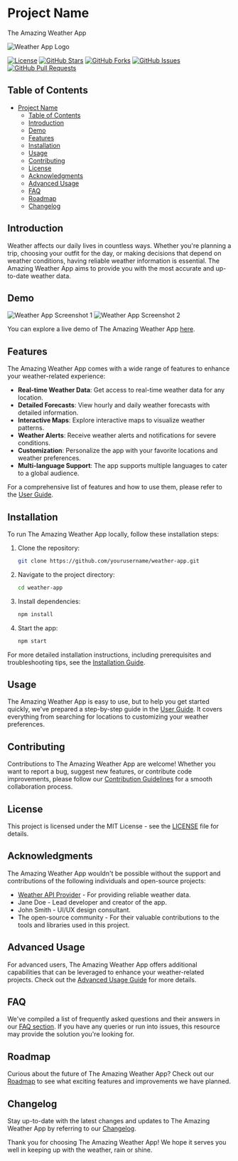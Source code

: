 
# Project Name

The Amazing Weather App

![Weather App Logo](images/logo.png)

[![License](https://img.shields.io/badge/License-MIT-blue.svg)](LICENSE)
[![GitHub Stars](https://img.shields.io/github/stars/yourusername/weather-app)](https://github.com/yourusername/weather-app/stargazers)
[![GitHub Forks](https://img.shields.io/github/forks/yourusername/weather-app)](https://github.com/yourusername/weather-app/network/members)
[![GitHub Issues](https://img.shields.io/github/issues/yourusername/weather-app)](https://github.com/yourusername/weather-app/issues)
[![GitHub Pull Requests](https://img.shields.io/github/issues-pr/yourusername/weather-app)](https://github.com/yourusername/weather-app/pulls)

## Table of Contents

- [Project Name](#project-name)
  - [Table of Contents](#table-of-contents)
  - [Introduction](#introduction)
  - [Demo](#demo)
  - [Features](#features)
  - [Installation](#installation)
  - [Usage](#usage)
  - [Contributing](#contributing)
  - [License](#license)
  - [Acknowledgments](#acknowledgments)
  - [Advanced Usage](#advanced-usage)
  - [FAQ](#faq)
  - [Roadmap](#roadmap)
  - [Changelog](#changelog)

## Introduction

Weather affects our daily lives in countless ways. Whether you're planning a trip, choosing your outfit for the day, or making decisions that depend on weather conditions, having reliable weather information is essential. The Amazing Weather App aims to provide you with the most accurate and up-to-date weather data.

## Demo

![Weather App Screenshot 1](images/screenshot1.png)
![Weather App Screenshot 2](images/screenshot2.png)

You can explore a live demo of The Amazing Weather App [here](https://weatherapp.example.com).

## Features

The Amazing Weather App comes with a wide range of features to enhance your weather-related experience:

- **Real-time Weather Data**: Get access to real-time weather data for any location.
- **Detailed Forecasts**: View hourly and daily weather forecasts with detailed information.
- **Interactive Maps**: Explore interactive maps to visualize weather patterns.
- **Weather Alerts**: Receive weather alerts and notifications for severe conditions.
- **Customization**: Personalize the app with your favorite locations and weather preferences.
- **Multi-language Support**: The app supports multiple languages to cater to a global audience.

For a comprehensive list of features and how to use them, please refer to the [User Guide](docs/user-guide.md).

## Installation

To run The Amazing Weather App locally, follow these installation steps:

1. Clone the repository:

   ```bash
   git clone https://github.com/yourusername/weather-app.git
   ```

2. Navigate to the project directory:

   ```bash
   cd weather-app
   ```

3. Install dependencies:

   ```bash
   npm install
   ```

4. Start the app:

   ```bash
   npm start
   ```

For more detailed installation instructions, including prerequisites and troubleshooting tips, see the [Installation Guide](docs/installation.md).

## Usage

The Amazing Weather App is easy to use, but to help you get started quickly, we've prepared a step-by-step guide in the [User Guide](docs/user-guide.md). It covers everything from searching for locations to customizing your weather preferences.

## Contributing

Contributions to The Amazing Weather App are welcome! Whether you want to report a bug, suggest new features, or contribute code improvements, please follow our [Contribution Guidelines](CONTRIBUTING.md) for a smooth collaboration process.

## License

This project is licensed under the MIT License - see the [LICENSE](LICENSE) file for details.

## Acknowledgments

The Amazing Weather App wouldn't be possible without the support and contributions of the following individuals and open-source projects:

- [Weather API Provider](https://weather-api-provider.example.com) - For providing reliable weather data.
- Jane Doe - Lead developer and creator of the app.
- John Smith - UI/UX design consultant.
- The open-source community - For their valuable contributions to the tools and libraries used in this project.

## Advanced Usage

For advanced users, The Amazing Weather App offers additional capabilities that can be leveraged to enhance your weather-related projects. Check out the [Advanced Usage Guide](docs/advanced-usage.md) for more details.

## FAQ

We've compiled a list of frequently asked questions and their answers in our [FAQ section](docs/faq.md). If you have any queries or run into issues, this resource may provide the solution you're looking for.

## Roadmap

Curious about the future of The Amazing Weather App? Check out our [Roadmap](docs/roadmap.md) to see what exciting features and improvements we have planned.

## Changelog

Stay up-to-date with the latest changes and updates to The Amazing Weather App by referring to our [Changelog](docs/changelog.md).

Thank you for choosing The Amazing Weather App! We hope it serves you well in keeping up with the weather, rain or shine.

